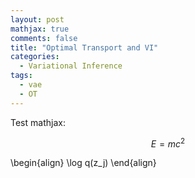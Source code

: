 ```yaml
---
layout: post
mathjax: true
comments: false
title: "Optimal Transport and VI"
categories:
  - Variational Inference
tags:
  - vae
  - OT
---
```


Test mathjax:

$$ E=mc^2 $$

\begin{align}
\log q(z_j)
\end{align}
